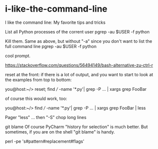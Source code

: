# i-like-the-command-line
I like the command line: My favorite tips and tricks

List all Python processes of the corrent user
pgrep -au $USER -f python

Kill them. Same as above, but without "-a" since you don't want to list the full command line
pgrep -au $USER -f python


cool prompt.


https://stackoverflow.com/questions/56494149/bash-alternative-zu-ctrl-r


reset at the front: if there is a lot of output, and you want to start to look at the examples from top to bottom:

you@host:~/> reset; find */* -name '*.py'| grep -P ... | xargs grep FooBar

of course this would work, too:

you@host:~/> find */* -name '*.py'| grep -P ... | xargs grep FooBar | less


Pager "less" ... then "-S" chop long lines


git blame
Of course PyCharm "history for selection" is much better. But sometimes, if you are on the shell "git blame" is handy.

perl -pe 's#pattern#replacement#flags'

